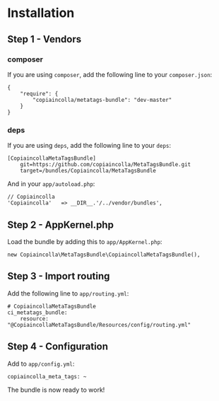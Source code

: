 Installation
============

## Step 1 - Vendors

### composer

If you are using `composer`, add the following line to your `composer.json`:


    {
        "require": {
            "copiaincolla/metatags-bundle": "dev-master"
        }
    }
    
### deps

If you are using `deps`, add the following line to your `deps`:
    
    [CopiaincollaMetaTagsBundle]
        git=https://github.com/copiaincolla/MetaTagsBundle.git
        target=/bundles/Copiaincolla/MetaTagsBundle    

And in your `app/autoload.php`:

    // Copiaincolla
    'Copiaincolla'   => __DIR__.'/../vendor/bundles',

## Step 2 - AppKernel.php

Load the bundle by adding this to `app/AppKernel.php`:

    new Copiaincolla\MetaTagsBundle\CopiaincollaMetaTagsBundle(),

## Step 3 - Import routing

Add the following line to `app/routing.yml`:

    # CopiaincollaMetaTagsBundle
    ci_metatags_bundle:
        resource: "@CopiaincollaMetaTagsBundle/Resources/config/routing.yml"
    
## Step 4 - Configuration

Add to `app/config.yml`:

    copiaincolla_meta_tags: ~
    
The bundle is now ready to work!
